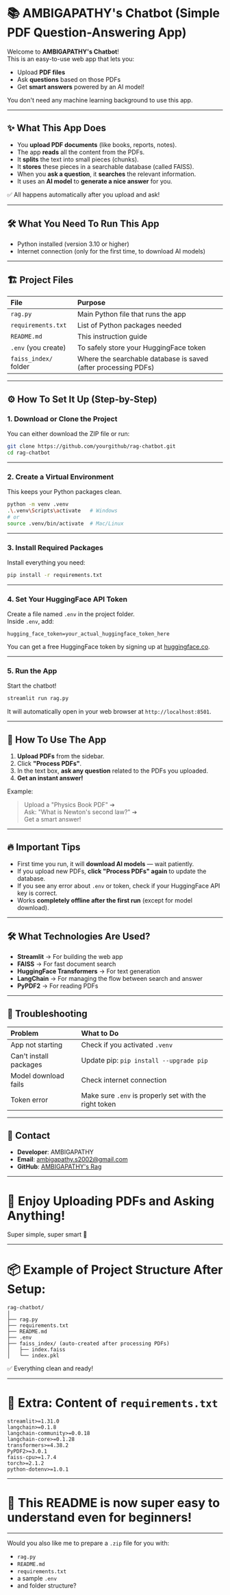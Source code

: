 # 📚 AMBIGAPATHY's Chatbot (Simple PDF Question-Answering App)

Welcome to **AMBIGAPATHY's Chatbot**!  
This is an easy-to-use web app that lets you:

- Upload **PDF files**
- Ask **questions** based on those PDFs
- Get **smart answers** powered by an AI model!

You don't need any machine learning background to use this app.

---

## ✨ What This App Does

- You **upload PDF documents** (like books, reports, notes).
- The app **reads** all the content from the PDFs.
- It **splits** the text into small pieces (chunks).
- It **stores** these pieces in a searchable database (called FAISS).
- When you **ask a question**, it **searches** the relevant information.
- It uses an **AI model** to **generate a nice answer** for you.

✅ All happens automatically after you upload and ask!

---

## 🛠️ What You Need To Run This App

- Python installed (version 3.10 or higher)
- Internet connection (only for the first time, to download AI models)

---

## 🏗️ Project Files

| File | Purpose |
|:-----|:--------|
| `rag.py` | Main Python file that runs the app |
| `requirements.txt` | List of Python packages needed |
| `README.md` | This instruction guide |
| `.env` (you create) | To safely store your HuggingFace token |
| `faiss_index/` folder | Where the searchable database is saved (after processing PDFs)

---

## ⚙️ How To Set It Up (Step-by-Step)

### 1. Download or Clone the Project

You can either download the ZIP file or run:

```bash
git clone https://github.com/yourgithub/rag-chatbot.git
cd rag-chatbot
```

---

### 2. Create a Virtual Environment

This keeps your Python packages clean.

```bash
python -m venv .venv
.\.venv\Scripts\activate   # Windows
# or
source .venv/bin/activate  # Mac/Linux
```

---

### 3. Install Required Packages

Install everything you need:

```bash
pip install -r requirements.txt
```

---

### 4. Set Your HuggingFace API Token

Create a file named `.env` in the project folder.  
Inside `.env`, add:

```
hugging_face_token=your_actual_huggingface_token_here
```

You can get a free HuggingFace token by signing up at [huggingface.co](https://huggingface.co/).

---

### 5. Run the App

Start the chatbot!

```bash
streamlit run rag.py
```

It will automatically open in your web browser at `http://localhost:8501`.

---

## 💬 How To Use The App

1. **Upload PDFs** from the sidebar.
2. Click **"Process PDFs"**.
3. In the text box, **ask any question** related to the PDFs you uploaded.
4. **Get an instant answer!**

Example:
> Upload a "Physics Book PDF" ➔  
> Ask: "What is Newton's second law?" ➔  
> Get a smart answer!

---

## 🔥 Important Tips

- First time you run, it will **download AI models** — wait patiently.
- If you upload new PDFs, **click "Process PDFs" again** to update the database.
- If you see any error about `.env` or token, check if your HuggingFace API key is correct.
- Works **completely offline after the first run** (except for model download).

---

## 🛠️ What Technologies Are Used?

- **Streamlit** → For building the web app
- **FAISS** → For fast document search
- **HuggingFace Transformers** → For text generation
- **LangChain** → For managing the flow between search and answer
- **PyPDF2** → For reading PDFs

---

## 🐛 Troubleshooting

| Problem | What to Do |
|:--------|:-----------|
| App not starting | Check if you activated `.venv` |
| Can't install packages | Update pip: `pip install --upgrade pip` |
| Model download fails | Check internet connection |
| Token error | Make sure `.env` is properly set with the right token |

---

## 📩 Contact

- **Developer**: AMBIGAPATHY
- **Email**: ambigapathy.s2002@gmail.com
- **GitHub**: [AMBIGAPATHY's Rag](https://github.com/AMBIGAPATHY/RAG-Using-Streamlit)

---

# 🎉 Enjoy Uploading PDFs and Asking Anything!
Super simple, super smart 🚀

---

# 📦 Example of Project Structure After Setup:

```
rag-chatbot/
│
├── rag.py
├── requirements.txt
├── README.md
├── .env
├── faiss_index/ (auto-created after processing PDFs)
│   ├── index.faiss
│   └── index.pkl
```

✅ Everything clean and ready!

---

# 📌 Extra: Content of `requirements.txt`

```plaintext
streamlit>=1.31.0
langchain>=0.1.8
langchain-community>=0.0.18
langchain-core>=0.1.28
transformers>=4.38.2
PyPDF2>=3.0.1
faiss-cpu>=1.7.4
torch>=2.1.2
python-dotenv>=1.0.1
```

---

# 🎯 This README is now super easy to understand even for beginners!

---

Would you also like me to prepare a `.zip` file for you with:
- `rag.py`
- `README.md`
- `requirements.txt`
- a sample `.env`
- and folder structure?



